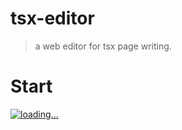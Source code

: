 # tsx-editor

> a web editor for tsx page writing.

# Start

[![loading...]()](https://fronted-tsx-developer.github.io/tsx-editor-online/)
